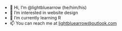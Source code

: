 - 👋 Hi, I’m @lightbluearrow (he/him/his)
- 👀 I’m interested in website design
- 🌱 I’m currently learning R
- 📫 You can reach me at lightbluearrow@outlook.com
